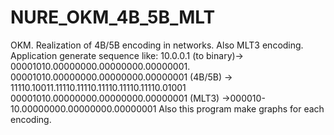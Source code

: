 # NURE_OKM_4B_5B_MLT
OKM. Realization of 4B/5B encoding in networks. Also MLT3 encoding. 
Application generate sequence like: 
10.0.0.1 (to binary)-> 00001010.00000000.00000000.00000001.
00001010.00000000.00000000.00000001 (4B/5B) -> 11110.10011.11110.11110.11110.11110.11110.01001
00001010.00000000.00000000.00000001 (MLT3) ->000010-10.00000000.00000000.00000001
Also this program make graphs for each encoding.
